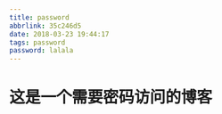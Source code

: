 ```yaml
---
title: password
abbrlink: 35c246d5
date: 2018-03-23 19:44:17
tags: password
password: lalala
---
```



# 这是一个需要密码访问的博客
